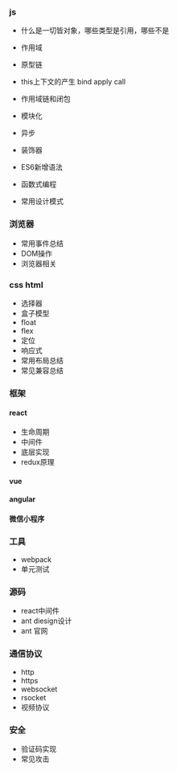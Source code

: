 ### js

- 什么是一切皆对象，哪些类型是引用，哪些不是
- 作用域
- 原型链
- this上下文的产生 bind apply call
- 作用域链和闭包
- 模块化
- 异步
- 装饰器
- ES6新增语法

- 函数式编程
- 常用设计模式

### 浏览器

- 常用事件总结
- DOM操作
- 浏览器相关

### css html

- 选择器
- 盒子模型
- float
- flex
- 定位
- 响应式
- 常用布局总结
- 常见兼容总结

### 框架

#### react

- 生命周期
- 中间件
- 底层实现
- redux原理

#### vue

#### angular

#### 微信小程序

### 工具

- webpack
- 单元测试

### 源码

- react中间件
- ant diesign设计
- ant 官网

### 通信协议
- http
- https
- websocket
- rsocket
- 视频协议

### 安全
- 验证码实现
- 常见攻击